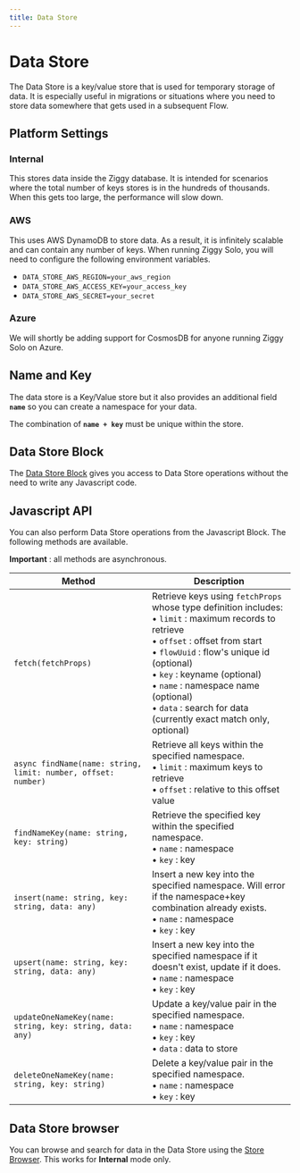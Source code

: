```yaml
---
title: Data Store
---
```


# Data Store

The Data Store is a key/value store that is used for temporary storage of data. 
It is especially useful in migrations or situations where you need to store data somewhere that gets used in a subsequent Flow.

## Platform Settings

### Internal
This stores data inside the Ziggy database. 
It is intended for scenarios where the total number of keys stores is in the hundreds of thousands. 
When this gets too large, the performance will slow down. 

### AWS
This uses AWS DynamoDB to store data. As a result, it is infinitely scalable and can contain any 
number of keys. When running Ziggy Solo, you will need to configure the following environment variables.

- `DATA_STORE_AWS_REGION=your_aws_region`
- `DATA_STORE_AWS_ACCESS_KEY=your_access_key`
- `DATA_STORE_AWS_SECRET=your_secret`

### Azure
We will shortly be adding support for CosmosDB for anyone running Ziggy Solo on Azure.

## Name and Key
The data store is a Key/Value store but it also provides an additional field **```name```** so you can create a namespace for your data. 

The combination of **```name + key```** must be unique within the store.

## Data Store Block
The [Data Store Block](/user-guide/block-types/utility/Data-Store) gives you access to Data Store operations without the need to write any Javascript code.

## Javascript API
You can also perform Data Store operations from the Javascript Block. The following methods are available.

**Important** : all methods are asynchronous.

| Method | Description |
|--------|-------------|
| `fetch(fetchProps)` | Retrieve keys using `fetchProps` whose type definition includes:<br/>• `limit` : maximum records to retrieve<br/>• `offset` : offset from start<br/>• `flowUuid` : flow's unique id (optional)<br/>• `key` : keyname (optional)<br/>• `name` : namespace name (optional)<br/>• `data` : search for data (currently exact match only, optional) |
| `async findName(name: string, limit: number, offset: number)` | Retrieve all keys within the specified namespace.<br/>• `limit` : maximum keys to retrieve<br/>• `offset` : relative to this offset value |
| `findNameKey(name: string, key: string)` | Retrieve the specified key within the specified namespace.<br/>• `name` : namespace<br/>• `key` : key |
| `insert(name: string, key: string, data: any)` | Insert a new key into the specified namespace. Will error if the namespace+key combination already exists.<br/>• `name` : namespace<br/>• `key` : key |
| `upsert(name: string, key: string, data: any)` | Insert a new key into the specified namespace if it doesn't exist, update if it does.<br/>• `name` : namespace<br/>• `key` : key |
| `updateOneNameKey(name: string, key: string, data: any)` | Update a key/value pair in the specified namespace.<br/>• `name` : namespace<br/>• `key` : key<br/>• `data` : data to store |
| `deleteOneNameKey(name: string, key: string)` | Delete a key/value pair in the specified namespace.<br/>• `name` : namespace<br/>• `key` : key |

## Data Store browser
You can browse and search for data in the Data Store using the [Store Browser](/user-guide/Data-and-Memory-Store-Browser). 
This works for **Internal** mode only.
